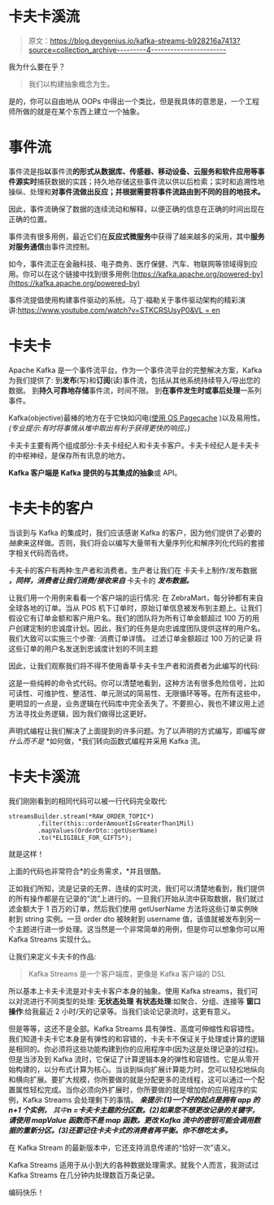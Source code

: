 # 卡夫卡溪流

> 原文：<https://blog.devgenius.io/kafka-streams-b928216a7413?source=collection_archive---------4----------------------->

我为什么要在乎？

> 我们以构建抽象概念为生。

是的，你可以自由地从 OOPs 中得出一个类比，但是我具体的意思是，一个工程师所做的就是在某个东西上建立一个抽象。

# 事件流

事件流是指**以**事件流**的形式从数据库、传感器、移动设备、云服务和软件应用等事件源实时**捕获数据的实践；持久地存储这些事件流以供以后检索；实时和追溯性地操纵、处理和**对事件流做出反应；并根据需要将事件流路由到不同的目的地技术。**

因此，事件流确保了数据的连续流动和解释，以便正确的信息在正确的时间出现在正确的位置。

事件流有很多用例，最近它们在**反应式微服务**中获得了越来越多的采用，其中**服务对服务通信**由事件流控制。

如今，事件流正在金融科技、电子商务、医疗保健、汽车、物联网等领域得到应用。你可以在这个链接中找到很多用例:[https://kafka.apache.org/powered-by](https://kafka.apache.org/powered-by)

事件流提倡使用构建事件驱动的系统。马丁·福勒关于事件驱动架构的精彩演讲:[https://www.youtube.com/watch?v=STKCRSUsyP0&VL = en](https://www.youtube.com/watch?v=STKCRSUsyP0&vl=en)

# 卡夫卡

Apache Kafka 是一个事件流平台。作为一个事件流平台的完整解决方案，Kafka 为我们提供了:
到**发布**(写)和**订阅**(读)事件流，包括从其他系统持续导入/导出您的数据。
到**持久可靠地存储**事件流，时间不限。
到**在事件发生时或事后处理**一系列事件。

Kafka(objective)最棒的地方在于它快如闪电([使用 OS Pagecache](https://kafka.apache.org/documentation/) )以及易用性。*(专业提示:有时将事情从堆中取出有利于获得更快的响应。)*

卡夫卡主要有两个组成部分:卡夫卡经纪人和卡夫卡客户。卡夫卡经纪人是卡夫卡的中枢神经，是保存所有讯息的地方。

**Kafka 客户端是 Kafka 提供的与其集成的抽象**或 API。

# 卡夫卡的客户

当谈到与 Kafka 的集成时，我们应该感谢 Kafka 的客户，因为他们提供了必要的*抽象*来这样做。否则，我们将会以编写大量带有大量序列化和解序列化代码的套接字相关代码而告终。

卡夫卡的客户有两种:生产者和消费者。生产者让我们在 卡夫卡上制作/发布数据 ***，同样，消费者让我们消费/接收来自*** 卡夫卡的 ***发布数据。***

让我们用一个用例来看看一个客户端的运行情况:
在 ZebraMart，每分钟都有来自全球各地的订单。当从 POS 机下订单时，原始订单信息被发布到主题上。让我们假设它有订单金额和客户用户名。我们的团队将为所有订单金额超过 100 万的用户创建定制的忠诚度计划。因此，我们的任务是向忠诚度团队提供这样的用户名。
我们大致可以实施三个步骤:
·消费订单详情。
过滤订单金额超过 100 万的记录
将这些订单的用户名发送到忠诚度计划的不同主题

因此，让我们观察我们将不得不使用香草卡夫卡生产者和消费者为此编写的代码:

这是一些纯粹的命令式代码。你可以清楚地看到，这种方法有很多危险信号，比如可读性、可维护性、整洁性、单元测试的简易性、无限循环等等。在所有这些中，更明显的一点是，业务逻辑在代码库中完全丢失了。不要担心，我也不建议用上述方法寻找业务逻辑，因为我们做得比这更好。

声明式编程让我们解决了上面提到的许多问题。为了以声明的方式编写，即编写*做什么而不是* *如何做，*我们转向函数式编程并采用 Kafka 流。

# 卡夫卡溪流

我们刚刚看到的相同代码可以被一行代码完全取代:

```
streamsBuilder.stream(*RAW_ORDER_TOPIC*)
        .filter(this::orderAmountIsGreaterThan1Mil)
        .mapValues(OrderDto::getUserName)
        .to(*ELIGIBLE_FOR_GIFTS*);
```

就是这样！

上面的代码也非常符合*的业务需求，*并且很酷。

正如我们所知，流是记录的无界、连续的实时流，我们可以清楚地看到，我们提供的所有操作都是在记录的“流”上进行的。一旦我们开始从流中获取数据，我们就过滤金额大于 1 百万的订单，然后我们使用 getUserName 方法将这些订单实例映射到 string 实例。一旦 order dto 被映射到 username 值，该值就被发布到另一个主题进行进一步处理。这当然是一个非常简单的用例，但是你可以想象你可以用 Kafka Streams 实现什么。

让我们来定义卡夫卡的作品:

> Kafka Streams 是一个客户端库，更像是 Kafka 客户端的 DSL

所以基本上卡夫卡流是对卡夫卡客户本身的抽象。使用 Kafka streams，我们可以对流进行不同类型的处理:
**无状态处理** **有状态处理**:如聚合、分组、连接等
**窗口操作**:给我最近 2 小时/天的记录等。当我们谈论记录流时，这更有意义。

但是等等，这还不是全部。Kafka Streams 具有弹性、高度可伸缩性和容错性。我们知道卡夫卡它本身是有弹性的和容错的，卡夫卡不保证关于处理或计算的逻辑是相同的。你必须将这些功能构建到你的应用程序中(因为这是处理记录的过程)。但是当涉及到 Kafka 流时，它保证了计算逻辑本身的弹性和容错性。它是从零开始构建的，以分布式计算为核心。当谈到纵向扩展计算能力时，您可以轻松地纵向和横向扩展。要扩大规模，你所要做的就是分配更多的流线程，这可以通过一个配置属性轻松完成。当你必须向外扩展时，你所要做的就是增加你的应用程序的实例，Kafka Streams 会处理剩下的事情。
***亲提示:(1)一个好的起点是拥有 app 的 n+1 个实例，*** *其中****n =卡夫卡主题的分区数。(2)如果您不想更改记录的关键字，请使用 mapValue 函数而不是 map 函数。更改 Kafka 流中的密钥可能会调用数据的重新分区。(3)还要记住卡夫卡式的消费者再平衡。你不想吃太多。***

在 Kafka Stream 的最新版本中，它还支持消息传递的“恰好一次”语义。

Kafka Streams 适用于从小到大的各种数据处理需求。就我个人而言，我测试过 Kafka Streams 在几分钟内处理数百万条记录。

编码快乐！